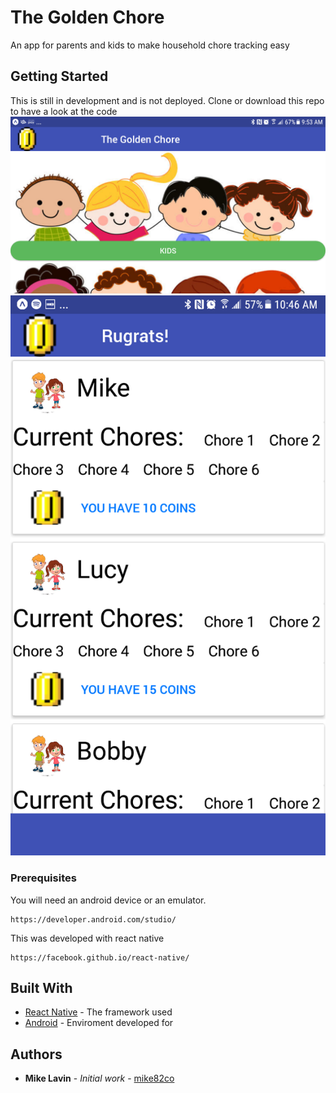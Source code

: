 # The Golden Chore

An app for parents and kids to make household chore tracking easy

## Getting Started

This is still in development and is not deployed. Clone or download this repo to have a look at the code
![Screen Shot](Screenshot_20180723-095357.png)
![Screen Shot](screen.png)
### Prerequisites
You will need an android device or an emulator.
```
https://developer.android.com/studio/
```
This was developed with react native
```
https://facebook.github.io/react-native/
```




## Built With

* [React Native](https://facebook.github.io/react-native/) - The framework used
* [Android](https://developer.android.com/studio/) - Enviroment developed for


## Authors

* **Mike Lavin** - *Initial work* - [mike82co](https://github.com/mike82co)
